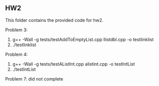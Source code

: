 ## HW2

This folder contains the provided code for hw2. 

Problem 3: 
1. g++ -Wall -g tests/testAddToEmptyList.cpp llistdbl.cpp -o testlinklist
2. ./testlinklist

Problem 4:
1. g++ -Wall -g tests/testAListInt.cpp alistint.cpp -o testIntList
2. ./testIntList

Problem 7:
did not complete
